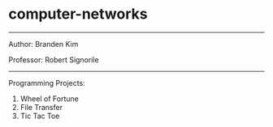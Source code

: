 # computer-networks

---

Author: Branden Kim

Professor: Robert Signorile

--- 

Programming Projects:

1. Wheel of Fortune
2. File Transfer
3. Tic Tac Toe

